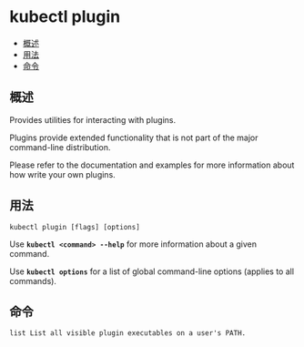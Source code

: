 # kubectl plugin

+ [概述](#%E6%A6%82%E8%BF%B0)
+ [用法](#%E7%94%A8%E6%B3%95)
+ [命令](#%E5%91%BD%E4%BB%A4)

## 概述

Provides utilities for interacting with plugins.

Plugins provide extended functionality that is not part of the major command-line distribution.

Please refer to the documentation and examples for more information about how write your own plugins.

## 用法

```
kubectl plugin [flags] [options]
```

Use **`kubectl <command> --help`** for more information about a given command.

Use **`kubectl options`** for a list of global command-line options (applies to all commands).

## 命令

```
list List all visible plugin executables on a user's PATH.
```


